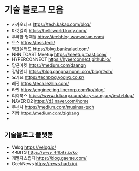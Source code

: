 # 기술 블로그 모음

- 카카오테크 https://tech.kakao.com/blog/
- 마켓컬리 https://helloworld.kurly.com/
- 우아한 형제들 https://techblog.woowahan.com/
- 토스 https://toss.tech/
- 뱅크샐러드 https://blog.banksalad.com/
- NHN TOAST Meetup https://meetup.toast.com/
- HYPERCONNECT https://hyperconnect.github.io/
- 당근마켓 https://medium.com/daangn
- 강남언니 https://blog.gangnamunni.com/blog/tech/
- 요기요 https://techblog.yogiyo.co.kr/
- 레진 https://tech.lezhin.com/
- 라인 https://engineering.linecorp.com/ko/blog/
- 리디북스 https://www.ridicorp.com/story-category/tech-blog/
- NAVER D2 https://d2.naver.com/home
- 무신사 https://medium.com/musinsa-tech
- 직방 https://medium.com/zigbang
- 

## 기술블로그 플랫폼
- Velog https://velog.io/
- 44BITS https://www.44bits.io/ko
- 개발자스럽다 https://blog.gaerae.com/
- GeekNews https://news.hada.io/
